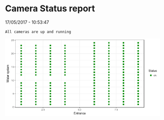 Camera Status report
================
17/05/2017 - 10:53:47

    All cameras are up and running

![](camreport_files/figure-markdown_github/unnamed-chunk-2-1.png)
